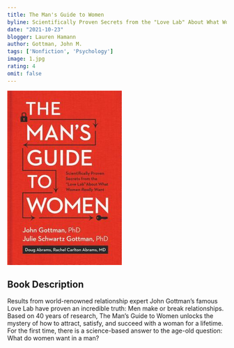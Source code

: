 ```yaml
---
title: The Man's Guide to Women
byline: Scientifically Proven Secrets from the "Love Lab" About What Women Really Want
date: "2021-10-23"
blogger: Lauren Hamann
author: Gottman, John M.
tags: ['Nonfiction', 'Psychology']
image: 1.jpg
rating: 4
omit: false
---
```


![Book Cover](1.jpg)

## Book Description

Results from world-renowned relationship expert John Gottman’s famous Love Lab have proven an incredible truth: Men make or break relationships. Based on 40 years of research, The Man’s Guide to Women unlocks the mystery of how to attract, satisfy, and succeed with a woman for a lifetime. For the first time, there is a science-based answer to the age-old question: What do women want in a man?